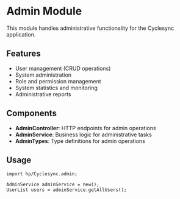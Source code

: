# Admin Module

This module handles administrative functionality for the Cyclesync application.

## Features
- User management (CRUD operations)
- System administration
- Role and permission management
- System statistics and monitoring
- Administrative reports

## Components
- **AdminController**: HTTP endpoints for admin operations
- **AdminService**: Business logic for administrative tasks
- **AdminTypes**: Type definitions for admin operations

## Usage
```ballerina
import hp/Cyclesync.admin;

AdminService adminService = new();
UserList users = adminService.getAllUsers();
```
